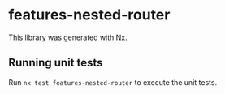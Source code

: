 # features-nested-router

This library was generated with [Nx](https://nx.dev).

## Running unit tests

Run `nx test features-nested-router` to execute the unit tests.

